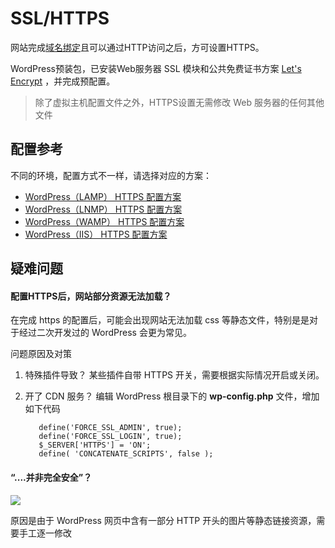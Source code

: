 # SSL/HTTPS

网站完成[域名绑定](/zh/solution-more.html#域名绑定)且可以通过HTTP访问之后，方可设置HTTPS。

WordPress预装包，已安装Web服务器 SSL 模块和公共免费证书方案 [Let's Encrypt](https://letsencrypt.org/) ，并完成预配置。

> 除了虚拟主机配置文件之外，HTTPS设置无需修改 Web 服务器的任何其他文件

## 配置参考

不同的环境，配置方式不一样，请选择对应的方案：

* [WordPress（LAMP） HTTPS 配置方案](https://support.websoft9.com/docs/lamp/solution-https.html)
* [WordPress（LNMP） HTTPS 配置方案](https://support.websoft9.com/docs//lnmp/solution-https.html)
* [WordPress（WAMP） HTTPS 配置方案 ](https://support.websoft9.com/docs//wampserver/solution-https.html)
* [WordPress（IIS） HTTPS 配置方案 ](https://support.websoft9.com/docs/windows/solution-https.html)

## 疑难问题

#### 配置HTTPS后，网站部分资源无法加载？

在完成 https 的配置后，可能会出现网站无法加载 css 等静态文件，特别是是对于经过二次开发过的 WordPress 会更为常见。

问题原因及对策

1. 特殊插件导致？ 某些插件自带 HTTPS 开关，需要根据实际情况开启或关闭。 
2. 开了 CDN 服务？ 编辑 WordPress 根目录下的 **wp-config.php** 文件，增加如下代码

    ```
       define('FORCE_SSL_ADMIN', true);
       define('FORCE_SSL_LOGIN', true);
       $_SERVER['HTTPS'] = 'ON';
       define( 'CONCATENATE_SCRIPTS', false );
    ```

#### “....并非完全安全”？
![](https://libs.websoft9.com/Websoft9/DocsPicture/zh/wordpress/avada/https-notallsafe-websoft9.png)

原因是由于 WordPress 网页中含有一部分 HTTP 开头的图片等静态链接资源，需要手工逐一修改